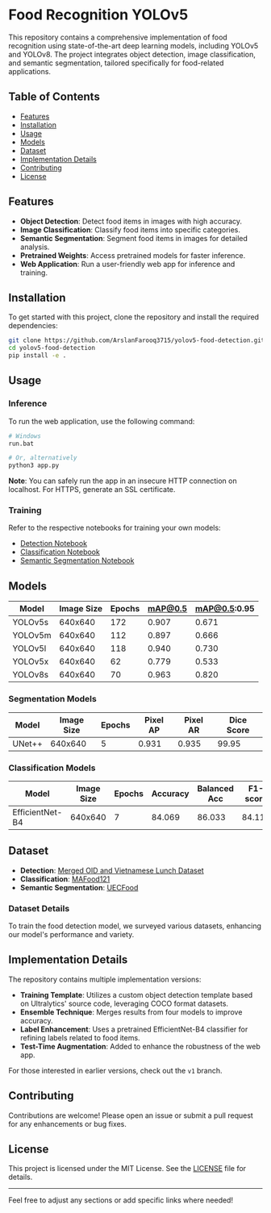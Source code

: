 # Food Recognition YOLOv5

This repository contains a comprehensive implementation of food recognition using state-of-the-art deep learning models, including YOLOv5 and YOLOv8. The project integrates object detection, image classification, and semantic segmentation, tailored specifically for food-related applications.

## Table of Contents
- [Features](#features)
- [Installation](#installation)
- [Usage](#usage)
- [Models](#models)
- [Dataset](#dataset)
- [Implementation Details](#implementation-details)
- [Contributing](#contributing)
- [License](#license)

## Features
- **Object Detection**: Detect food items in images with high accuracy.
- **Image Classification**: Classify food items into specific categories.
- **Semantic Segmentation**: Segment food items in images for detailed analysis.
- **Pretrained Weights**: Access pretrained models for faster inference.
- **Web Application**: Run a user-friendly web app for inference and training.

## Installation
To get started with this project, clone the repository and install the required dependencies:

```bash
git clone https://github.com/ArslanFarooq3715/yolov5-food-detection.git
cd yolov5-food-detection
pip install -e .
```

## Usage
### Inference
To run the web application, use the following command:

```bash
# Windows
run.bat

# Or, alternatively
python3 app.py
```

**Note**: You can safely run the app in an insecure HTTP connection on localhost. For HTTPS, generate an SSL certificate.

### Training
Refer to the respective notebooks for training your own models:
- [Detection Notebook](#)
- [Classification Notebook](#)
- [Semantic Segmentation Notebook](#)

## Models
| Model          | Image Size | Epochs | mAP@0.5 | mAP@0.5:0.95 |
|----------------|------------|--------|---------|---------------|
| YOLOv5s        | 640x640    | 172    | 0.907   | 0.671         |
| YOLOv5m        | 640x640    | 112    | 0.897   | 0.666         |
| YOLOv5l        | 640x640    | 118    | 0.940   | 0.730         |
| YOLOv5x        | 640x640    | 62     | 0.779   | 0.533         |
| YOLOv8s        | 640x640    | 70     | 0.963   | 0.820         |

### Segmentation Models
| Model          | Image Size | Epochs | Pixel AP | Pixel AR | Dice Score |
|----------------|------------|--------|----------|----------|------------|
| UNet++         | 640x640    | 5      | 0.931    | 0.935    | 99.95      |

### Classification Models
| Model                | Image Size | Epochs | Accuracy | Balanced Acc | F1-score |
|---------------------|------------|--------|----------|--------------|----------|
| EfficientNet-B4     | 640x640    | 7      | 84.069   | 86.033       | 84.116   |

## Dataset
- **Detection**: [Merged OID and Vietnamese Lunch Dataset](#)
- **Classification**: [MAFood121](#)
- **Semantic Segmentation**: [UECFood](#)

### Dataset Details
To train the food detection model, we surveyed various datasets, enhancing our model's performance and variety.

## Implementation Details
The repository contains multiple implementation versions:
- **Training Template**: Utilizes a custom object detection template based on Ultralytics' source code, leveraging COCO format datasets.
- **Ensemble Technique**: Merges results from four models to improve accuracy.
- **Label Enhancement**: Uses a pretrained EfficientNet-B4 classifier for refining labels related to food items.
- **Test-Time Augmentation**: Added to enhance the robustness of the web app.

For those interested in earlier versions, check out the `v1` branch.

## Contributing
Contributions are welcome! Please open an issue or submit a pull request for any enhancements or bug fixes.

## License
This project is licensed under the MIT License. See the [LICENSE](LICENSE) file for details.

---

Feel free to adjust any sections or add specific links where needed!
